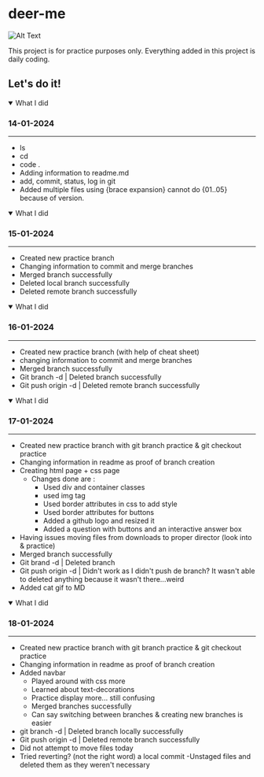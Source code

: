# deer-me

![Alt Text](https://media.giphy.com/media/vFKqnCdLPNOKc/giphy.gif)

This project is for practice purposes only.
Everything added in this project is daily coding.

## Let's do it!

<details open>

### 14-01-2024
---
<summary>What I did</summary>

- ls 
- cd
- code .
- Adding information to readme.md
- add, commit, status, log in git
- Added multiple files using {brace expansion} cannot do {01..05} because of version.
</details>
<details open>

### 15-01-2024
---
<summary>What I did</summary>

- Created new practice branch
- Changing information to commit and merge branches
- Merged branch successfully
- Deleted local branch successfully
- Deleted remote branch successfully
</details>
<details open>

### 16-01-2024
---
<summary>What I did</summary>

- Created new practice branch (with help of cheat sheet)
- changing information to commit and merge branches
- Merged branch successfully
- Git branch -d <branch-name> | Deleted branch successfully
- Git push origin -d <branch-name> | Deleted remote branch successfully
</details>
<details open>

### 17-01-2024
---
<summary>What I did</summary>

- Created new practice branch with git branch practice & git checkout practice
- Changing information in readme as proof of branch creation
- Creating html page + css page
    - Changes done are :
        - Used div and container classes
        - used img tag
        - Used border attributes in css to add style
        - Used border attributes for buttons
        - Added a github logo and resized it
        - Added a question with buttons and an interactive answer box
- Having issues moving files from downloads to proper director (look into & practice)
- Merged branch successfully
- Git brand -d <branc-name> | Deleted branch
- Git push origin -d | Didn't work as I didn't push de branch? It wasn't able to deleted anything because it wasn't there...weird
- Added cat gif to MD
</details>

<details open>

### 18-01-2024
---
<summary>What I did</summary>

- Created new practice branch with git branch practice & git checkout practice
- Changing information in readme as proof of branch creation
- Added navbar
    - Played around with css more
    - Learned about text-decorations
    - Practice display more... still confusing
    - Merged branches successfully
    - Can say switching between branches & creating new branches is easier
- git branch -d <branchname> | Deleted branch locally successfully
- Git push origin -d <branchname> | Deleted remote branch successfully
- Did not attempt to move files today
- Tried reverting? (not the right word) a local commit
    -Unstaged files and deleted them as they weren't necessary
</details>